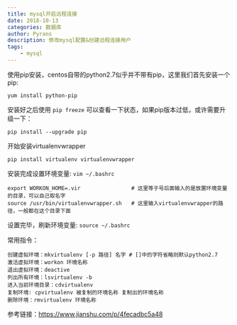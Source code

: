```yaml
---
title: mysql开启远程连接
date: 2018-10-13
categories: 数据库
author: Pyrans
description: 修改mysql配置&创建远程连接用户
tags:
    - mysql
---
```


使用pip安装，centos自带的python2.7似乎并不带有pip，这里我们首先安装一个pip:

~~~linux
yum install python-pip
~~~

安装好之后使用 `pip freeze`  可以查看一下状态，如果pip版本过低，或许需要升级一下：

~~~linux
pip install --upgrade pip
~~~

开始安装virtualenvwrapper

~~~linux
pip install virtualenv virtualenvwrapper
~~~

安装完成设置环境变量:    `vim ~/.bashrc`

~~~linux
export WORKON_HOME=.vir                # 这里等于号后面输入的是放置环境变量的目录，可以自己取名字
source /usr/bin/virtualenvwrapper.sh   # 这里输入virtualenvwrapper的路径，一般都在这个目录下面
~~~

设置完毕，刷新环境变量:    `source ~/.bashrc`

常用指令：

~~~linux
创建虚拟环境：mkvirtualenv [-p 路径] 名字 # []中的字符省略则默认python2.7
激活虚拟环境：workon 环境名称
退出虚拟环境：deactive
列出所有环境：lsvirtualenv -b
进入当前环境目录：cdvirtualenv
复制环境: cpvirtualenv 被复制的环境名称 复制出的环境名称
删除环境：rmvirtualenv 环境名称
~~~

参考链接：<a href="https://www.jianshu.com/p/4fecadbc5a48">https://www.jianshu.com/p/4fecadbc5a48</a>

